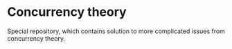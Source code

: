 # Concurrency theory
Special repository, which contains solution to more complicated issues from concurrency theory.
